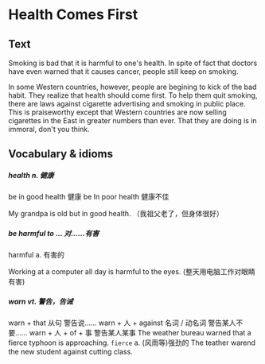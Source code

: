 # Health Comes First

## Text
Smoking is bad that it is harmful to one's health. In spite of fact that doctors have even warned that it causes cancer, people still keep on smoking.

In some Western countries, however, people are begining to kick of the bad habit. They realize that health should come first. To help them quit smoking, there are laws against cigarette advertising and smoking in public place. This is praiseworthy except that Western countries are now selling cigarettes in the East in greater numbers than ever. That they are doing is in immoral, don't you think.

## Vocabulary & idioms

##### health n. 健康
be in good health 健康
be In poor health 健康不佳

My grandpa is old but in good health. （我祖父老了，但身体很好）

##### be harmful to ...    对......有害
harmful     a.    有害的

Working at a computer all day is harmful to the eyes. \(整天用电脑工作对眼睛有害\)

##### warn    vt.    警告，告诫
warn + that 从句    警告说……
warn + 人 + against 名词 / 动名词    警告某人不要……
warn + 人 + of + 事    警告某人某事
The weather bureau warned that a fierce typhoon is approaching. 
`fierce`    a.    (风雨等)强劲的
The teather warend the new student against cutting class. 




























